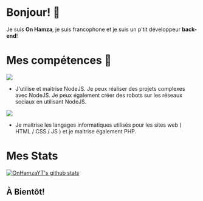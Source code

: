 # Bonjour! 👋
Je suis **On Hamza**, je suis francophone et je suis un p'tit développeur __back-end__!

# Mes compétences 💫
 ![](https://i.imgur.com/lbz51f9.png)
- J'utilise et maitrise NodeJS.
Je peux réaliser des projets complexes avec NodeJS.
Je peux également créer des robots sur les réseaux sociaux en utilisant NodeJS.

 ![](https://i.imgur.com/jHqJKXy.png)
 - Je maitrise les langages informatiques utilisés pour les sites web
 ( HTML  / CSS  / JS  ) et je maitrise également PHP.

# Mes Stats

[![OnHamzaYT's github stats](https://github-readme-stats.vercel.app/api?username=OnHamzaYT)](https://github.com/anuraghazra/github-readme-stats)

## À Bientôt!
